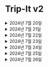 # Trip-It v2

<details>
<summary>2024년 7월 20일</summary>

### create-react-app 설치

#### 현재 폴더에 create-react-app 설치

#### create-react-app에 typescript 적용하기

#### 필요없는 페이지들 정리하기

#### 파비콘 및 타이틀 적용하기

### 리액트 라우터 돔 적용하기

#### 리액트 라우터 돔 설치

#### 리액트 라우터 돔을 이용해서 라우터 만들기

- RootLayout과 PlanLayout
- RootLayout : 최대 너비 1200px 헤더가 있음
- PlanLayout : 전체 너비 헤더 없음

### RootLayout 레이아웃 만들기

- 상단에 헤더 추가
- 하단에 자식 요소들이 들어감

#### 준현님이 만든 Header 적용

##### troubleshooting react-cookie module or type error

![image](https://github.com/user-attachments/assets/f4e0801e-cc13-491f-8691-27425f1cbbea)
해결

```json
    "compilerOptions": {
    "target": "ES6", // 추가 es5 => es6
    "types": ["node"], // react-cookie 타입 에러 해결
    "lib": ["dom", "dom.iterable", "esnext"],
    }
```

추가 문제
추가한 코드를 주석처리해도 문제가 다시 나타나지 않음

#### 준현님이 만든 로그인, 회원가입 및 채팅 추가

</details>
<details>
<summary>2024년 7월 21일</summary>

### 백엔드와 연결해서 로그인 회원가입 access 토큰, refresh 토큰 구현

</details>
<details>
<summary>2024년 7월 22일</summary>

### 마이페이지 기본 레이아웃 구현

#### 마이페이지를 라우터에 추가

#### 마이페이지 헤더 적용

#### 마이페이지의 active 페이지 표시하기

### 마이페이지 프로필 페이지 구현

#### 백엔드에서 로그인한 유저의 정보 가져오기

#### 프로필 스타일링

#### 프로필 비밀번호 변경

#### firebase에 사진 업로드 및 링크 가져오기

#### 프로필 변경하기

</details>

<details>
<summary>2024년 7월 23일</summary>

### 프로필 페이지 리팩토링

#### textarea 값 넣기

#### onChange 리렌더링 횟수 줄이기

#### textarea 최대 글자 수 제한

</details>

<details>

<summary>2024년 7월 24일</summary>

## 차단 페이지 구현하기

~~### 부목표 : 템플렛 만들기~~ 실패

### 차단 라우터 추가하기

</details>

<details>
<summary>2024년 7월 25일</summary>

## 차단 마이 페이지 구현하기

### 차단 정렬

#### 차단 필드의 항목에 따른 정렬하기

- 차단 당한 사람
- 차단 날짜

##### 정렬을 위해 Array.sort() 함수 사용함

### 차단 페이징

#### 페이징을 위해서 Array.slice() 함수, Array, Array.fill() 함수를 사용함

##### Array 함수에 대한 이해도만 높으면 쉽게 구현 가능

### 차단 검색 구현

### v1 단순 검색 : 검색할 필드를 고정하고 검색 구현 Array.filter 사용

### v2 검색할 필드를 선택할 수 있는 검색 구현 : select option을 이용해서 필드를 변경할 수 있게 구현

### 차단 해제 구현

</details>

<details>

<summary>2024년 7월 26일 </summary>

## 마이페이지 템플렛 만들기

### 템블렛에서 목록 불러오기

#### 서로 다른 페이지에서 다른 api를 이용해서 목록을 불러와야 함

#### 템블렛 props로 api을 받아야 함

### 템블렛 메인 구현하기

#### 현재 템플렛 메인은 테이블

#### 테이블 헤더 구현하기

- 테이블 헤더에 정렬 가능 컬럼과 정렬 불가 컬럼으로 구분
- 정렬 가능 여부를 결정할 필드 추가

#### 테이블 바디 구현하기

</details>
